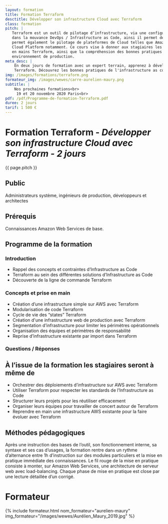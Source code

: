 ```yaml
---
layout: formation
title: Formation Terraform
desctitle: Développer son infrastructure Cloud avec Terraform
class: formation
pitch: |
   Terraform est un outil de pilotage d’infrastructure, via une configuration légère et efficace. Celui-ci se place
   dans la mouvance DevOps / Infrastructure as Code, ainsi il permet de créer des environnements reproductibles. Il
   permet également le pilotage de plateformes de Cloud telles que Amazon Web Services, Openstack, Azure ou Google
   Cloud Platform notamment. Ce cours vise à donner aux stagiaires les connaissances de base pour débuter et prendre
   en mains Terraform, ainsi que la compréhension des bonnes pratiques pour approfondir et utiliser cet outil en
   environnement de production.
meta_desc: |
    En deux jours de formation avec un expert terrain, apprenez à développer et piloter vos infrastructures Cloud avec
    Terraform. Découvrez les bonnes pratiques de l'infrastructure as code.
img: /images/formations/terraform.png
formateur_img: /images/wewes/carre-aurelien-maury.png
subtitle: |
    Nos prochaines formations<br>
     19 et 20 novembre 2020 Paris<br>
pdf: /pdf/Programme-de-formation-Terraform.pdf
duree: 2 jours
tarif: 1 500 €
---
```


# Formation Terraform - *Développer son infrastructure Cloud avec Terraform - 2 jours*

{{ page.pitch }}

## Public


Administrateurs système, ingénieurs de production, développeurs et architectes

## Prérequis

Connaissances Amazon Web Services de base.


## Programme de la formation


###  Introduction

  * Rappel des concepts et contraintes d’Infrastructure as Code
  * Terraform au sein des différentes solutions d’Infrastructure as Code
  * Découverte de la ligne de commande Terraform

###  Concepts et prise en main

  * Création d’une infrastructure simple sur AWS avec Terraform
  * Modularisation de code Terraform
  * Cycle de vie des “states” Terraform
  * Création d'une infrastructure web de production avec Terraform
  * Segmentation d’infrastructure pour limiter les périmètres opérationnels
  * Organisation des équipes et périmètres de responsabilité
  * Reprise d’infrastructure existante par import dans Terraform

### Questions / Réponses


## À l’issue de la formation les stagiaires seront à même de

* Orchestrer des déploiements d’infrastructure sur AWS avec Terraform
* Utiliser Terraform pour respecter les standards de l’Infrastructure as Code
* Structurer leurs projets pour les réutiliser efficacement
* Organiser leurs équipes pour travailler de concert autour de Terraform
* Reprendre en main une infrastructure AWS existante pour la faire évoluer avec Terraform


## Méthodes pédagogiques


Après une instruction des bases de l’outil, son fonctionnement interne, sa syntaxe et ses cas d’usages, la formation
rentre dans un rythme d’alternance entre 1h d’instruction sur des modules particuliers et la mise en pratique immédiate
des connaissances. Le fil rouge de la mise en pratique consiste à monter, sur Amazon Web Services, une architecture de
serveur web avec load-balancing. Chaque phase de mise en pratique est close par une lecture détaillée d’un corrigé.


# Formateur

{% include formateur.html nom_formateur="aurelien-maury" img_formateur="/images/wewes/Aurélien_Maury_2019.jpg" %}
